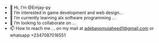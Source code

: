 - 👋 Hi, I’m @Emjay-py
- 👀 I’m interested in game development and web design...
- 🌱 I’m currently learning alx software programming ...
- 💞️ I’m looking to collaborate on ...
- 📫 How to reach me ... on my mail at adebayomujaheed1@gmail.com or whatsapp +2347087016551

<!---
Emjay-py/Emjay-py is a ✨ special ✨ repository because its `README.md` (this file) appears on your GitHub profile.
You can click the Preview link to take a look at your changes.
--->
